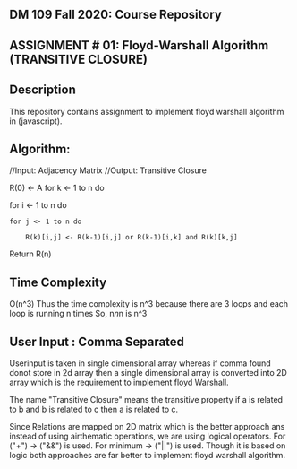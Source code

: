 ## DM 109 Fall 2020: Course Repository ##
## ASSIGNMENT # 01: Floyd-Warshall Algorithm (TRANSITIVE CLOSURE) ##

## Description ##
This repository contains assignment to implement floyd warshall algorithm in (javascript).

## Algorithm: ##
//Input: Adjacency Matrix
//Output: Transitive Closure

  R(0) <- A
for k <- 1 to n do

  for i <- 1 to n do

    for j <- 1 to n do

        R(k)[i,j] <- R(k-1)[i,j] or R(k-1)[i,k] and R(k)[k,j]

Return R(n)
 
## Time Complexity ##

O(n^3)
Thus the time complexity is n^3 because there are 3 loops and each loop is running n times So,
          n*n*n is n^3 

## User Input : Comma Separated ##
Userinput is taken in single dimensional array whereas if comma found donot store in 2d array then a single dimensional array is converted into 2D array which is the requirement to implement floyd Warshall.

The name "Transitive Closure"  means 
      the transitive property if a is related to b and b is related to c then a is related to c.
      
Since Relations are mapped on 2D matrix which is the better approach ans instead of using airthematic operations, we are using logical operators.
For ("+") -> ("&&") is used.
For minimum -> ("||") is used.
Though it is based on logic both approaches are far better to implement floyd warshall algorithm.


